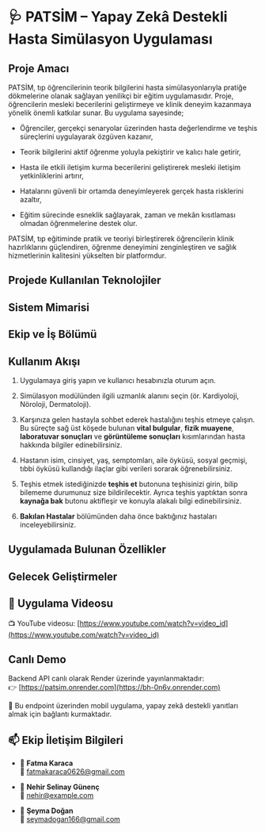 # 🩺 PATSİM – Yapay Zekâ Destekli Hasta Simülasyon Uygulaması

## Proje Amacı
PATSİM,  tıp öğrencilerinin teorik bilgilerini hasta simülasyonlarıyla pratiğe dökmelerine olanak sağlayan yenilikçi bir eğitim uygulamasıdır. Proje, öğrencilerin mesleki becerilerini geliştirmeye ve klinik deneyim kazanmaya yönelik önemli katkılar sunar.
Bu uygulama sayesinde;

- Öğrenciler, gerçekçi senaryolar üzerinden hasta değerlendirme ve teşhis süreçlerini uygulayarak özgüven kazanır,

- Teorik bilgilerini aktif öğrenme yoluyla pekiştirir ve kalıcı hale getirir,

- Hasta ile etkili iletişim kurma becerilerini geliştirerek mesleki iletişim yetkinliklerini artırır,

- Hatalarını güvenli bir ortamda deneyimleyerek gerçek hasta risklerini azaltır,

- Eğitim sürecinde esneklik sağlayarak, zaman ve mekân kısıtlaması olmadan öğrenmelerine destek olur.

PATSİM, tıp eğitiminde pratik ve teoriyi birleştirerek öğrencilerin klinik hazırlıklarını güçlendiren, öğrenme deneyimini zenginleştiren ve sağlık hizmetlerinin kalitesini yükselten bir platformdur.

## Projede Kullanılan Teknolojiler

## Sistem Mimarisi

## Ekip ve İş Bölümü

## Kullanım Akışı
1. Uygulamaya giriş yapın ve kullanıcı hesabınızla oturum açın.

2. Simülasyon modülünden ilgili uzmanlık alanını seçin (ör. Kardiyoloji, Nöroloji, Dermatoloji).

3. Karşınıza gelen hastayla sohbet ederek hastalığını teşhis etmeye çalışın. Bu süreçte sağ üst köşede bulunan **vital bulgular**, **fizik muayene**, **laboratuvar sonuçları** ve **görüntüleme sonuçları** kısımlarından hasta hakkında bilgiler edinebilirsiniz.

4. Hastanın isim, cinsiyet, yaş, semptomları, aile öyküsü, sosyal geçmişi, tıbbi öyküsü kullandığı ilaçlar gibi verileri sorarak öğrenebilirsiniz.

5. Teşhis etmek istediğinizde **teşhis et** butonuna teşhisinizi girin, bilip bilememe durumunuz size bildirilecektir. Ayrıca teşhis yaptıktan sonra **kaynağa bak** butonu aktifleşir ve konuyla alakalı bilgi edinebilirsiniz.

6. **Bakılan Hastalar** bölümünden daha önce baktığınız hastaları inceleyebilirsiniz.


## Uygulamada Bulunan Özellikler

## Gelecek Geliştirmeler

## 🎥 Uygulama Videosu 

📺 YouTube videosu: [https://www.youtube.com/watch?v=video_id](https://www.youtube.com/watch?v=video_id)

## Canlı Demo

Backend API canlı olarak Render üzerinde yayınlanmaktadır:  
👉 [https://patsim.onrender.com](https://bh-0n6v.onrender.com)

📢 Bu endpoint üzerinden mobil uygulama, yapay zekâ destekli yanıtları almak için bağlantı kurmaktadır.

## 📫 Ekip İletişim Bilgileri

- 👤 **Fatma Karaca**  
  📧 fatmakaraca0626@gmail.com

- 👤 **Nehir Selinay Günenç**   
  📧 nehir@example.com

- 👤 **Şeyma Doğan**  
  📧 seymadogan166@gmail.com
  








